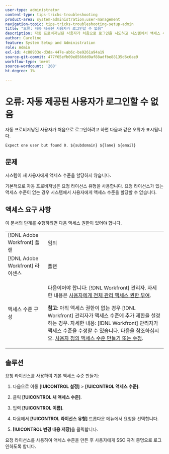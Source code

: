 ```yaml
---
user-type: administrator
content-type: tips-tricks-troubleshooting
product-area: system-administration;user-management
navigation-topic: tips-tricks-troubleshooting-setup-admin
title: "오류: 자동 제공된 사용자가 로그인할 수 없음"
description: 자동 프로비저닝된 사용자가 처음으로 로그인을 시도하고 시스템에서 액세스 수준을 할당하지 않는다는 오류 메시지가 표시되는 경우, 이는 시스템에 요청 라이선스와 연결된 액세스 수준이 부족하기 때문일 수 있습니다. 자동 프로비저닝은 요청 라이선스 유형을 사용하므로 요청 라이선스와 연결된 액세스 수준을 생성하여 이 문제를 해결할 수 있습니다.
author: Caroline
feature: System Setup and Administration
role: Admin
exl-id: 4c88933e-d3da-447e-ab6c-be9261a94a19
source-git-commit: 477f65efb09e8566dd0af88adfbe88135d6c6ae9
workflow-type: tm+mt
source-wordcount: '260'
ht-degree: 1%

---
```


# 오류: 자동 제공된 사용자가 로그인할 수 없음

자동 프로비저닝된 사용자가 처음으로 로그인하려고 하면 다음과 같은 오류가 표시됩니다.

`Expect one user but found 0. ${subdomain} ${lane} ${email}`

## 문제

시스템이 새 사용자에게 액세스 수준을 할당하지 않습니다.

기본적으로 자동 프로비저닝은 요청 라이선스 유형을 사용합니다. 요청 라이선스가 있는 액세스 수준이 없는 경우 시스템에서 사용자에게 액세스 수준을 할당할 수 없습니다.

## 액세스 요구 사항

이 문서의 단계를 수행하려면 다음 액세스 권한이 있어야 합니다.

<table style="table-layout:auto"> 
 <col> 
 <col> 
 <tbody> 
  <tr> 
   <td role="rowheader">[!DNL Adobe Workfront] 플랜</td> 
   <td>임의</td> 
  </tr> 
  <tr> 
   <td role="rowheader">[!DNL Adobe Workfront] 라이센스</td> 
   <td>플랜</td> 
  </tr> 
  <tr> 
   <td role="rowheader">액세스 수준 구성</td> 
   <td> <p>다음이어야 합니다: [!DNL Workfront] 관리자. 자세한 내용은 <a href="../../administration-and-setup/add-users/configure-and-grant-access/grant-a-user-full-administrative-access.md" class="MCXref xref">사용자에게 전체 관리 액세스 권한 부여</a>.</p> <p><b>참고</b>: 아직 액세스 권한이 없는 경우 [!DNL Workfront] 관리자가 액세스 수준에 추가 제한을 설정하는 경우. 자세한 내용: [!DNL Workfront] 관리자가 액세스 수준을 수정할 수 있습니다. 다음을 참조하십시오. <a href="../../administration-and-setup/add-users/configure-and-grant-access/create-modify-access-levels.md" class="MCXref xref">사용자 정의 액세스 수준 만들기 또는 수정</a>.</p> </td> 
  </tr> 
 </tbody> 
</table>

## 솔루션

요청 라이선스를 사용하여 기본 액세스 수준 만들기:

1. 다음으로 이동 **[!UICONTROL 설정]** > **[!UICONTROL 액세스 수준]**.

1. 클릭 **[!UICONTROL 새 액세스 수준]**.
1. 입력 **[!UICONTROL 이름]**.
1. 다음에서 **[!UICONTROL 라이선스 유형]** 드롭다운 메뉴에서 요청을 선택합니다.
1. **[!UICONTROL 변경 내용 저장]**&#x200B;을 클릭합니다.

요청 라이선스를 사용하여 액세스 수준을 만든 후 사용자에게 SSO 자격 증명으로 로그인하도록 합니다.


